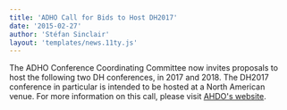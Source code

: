 ```yaml
---
title: 'ADHO Call for Bids to Host DH2017'
date: '2015-02-27'
author: 'Stéfan Sinclair'
layout: 'templates/news.11ty.js'
---
```

The ADHO Conference Coordinating Committee now invites proposals to host the following two DH conferences, in 2017 and 2018. The DH2017 conference in particular is intended to be hosted at a North American venue. For more information on this call, please visit [AHDO's website](http://adho.org/host-dh17-dh18).
